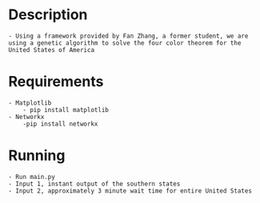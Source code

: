 # Description
    - Using a framework provided by Fan Zhang, a former student, we are using a genetic algorithm to solve the four color theorem for the United States of America
# Requirements
    - Matplotlib
        - pip install matplotlib
    - Networkx
        -pip install networkx
# Running
    - Run main.py
    - Input 1, instant output of the southern states
    - Input 2, approximately 3 minute wait time for entire United States